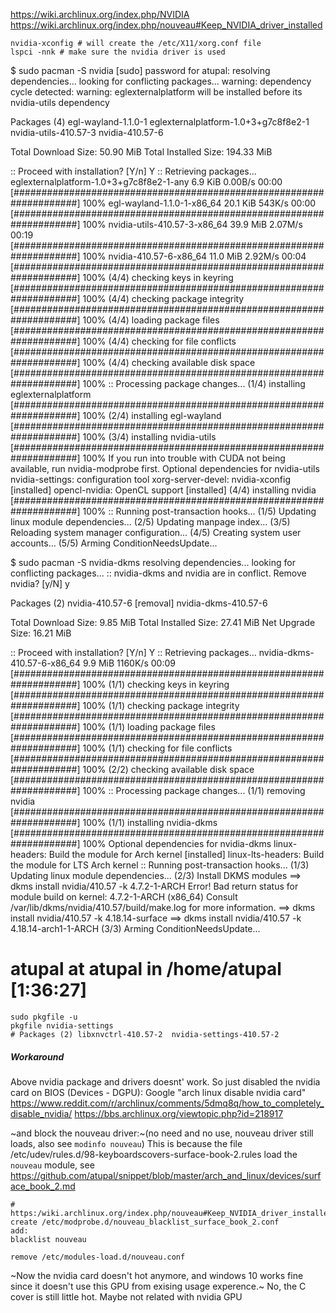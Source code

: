 https://wiki.archlinux.org/index.php/NVIDIA
https://wiki.archlinux.org/index.php/nouveau#Keep_NVIDIA_driver_installed

```
nvidia-xconfig # will create the /etc/X11/xorg.conf file
lspci -nnk # make sure the nvidia driver is used
```

$ sudo pacman -S nvidia
[sudo] password for atupal: 
resolving dependencies...
looking for conflicting packages...
warning: dependency cycle detected:
warning: eglexternalplatform will be installed before its nvidia-utils dependency

Packages (4) egl-wayland-1.1.0-1  eglexternalplatform-1.0+3+g7c8f8e2-1  nvidia-utils-410.57-3  nvidia-410.57-6

Total Download Size:    50.90 MiB
Total Installed Size:  194.33 MiB

:: Proceed with installation? [Y/n] Y
:: Retrieving packages...
 eglexternalplatform-1.0+3+g7c8f8e2-1-any                                                   6.9 KiB  0.00B/s 00:00 [####################################################################] 100%
 egl-wayland-1.1.0-1-x86_64                                                                20.1 KiB   543K/s 00:00 [####################################################################] 100%
 nvidia-utils-410.57-3-x86_64                                                              39.9 MiB  2.07M/s 00:19 [####################################################################] 100%
 nvidia-410.57-6-x86_64                                                                    11.0 MiB  2.92M/s 00:04 [####################################################################] 100%
(4/4) checking keys in keyring                                                                                     [####################################################################] 100%
(4/4) checking package integrity                                                                                   [####################################################################] 100%
(4/4) loading package files                                                                                        [####################################################################] 100%
(4/4) checking for file conflicts                                                                                  [####################################################################] 100%
(4/4) checking available disk space                                                                                [####################################################################] 100%
:: Processing package changes...
(1/4) installing eglexternalplatform                                                                               [####################################################################] 100%
(2/4) installing egl-wayland                                                                                       [####################################################################] 100%
(3/4) installing nvidia-utils                                                                                      [####################################################################] 100%
If you run into trouble with CUDA not being available, run nvidia-modprobe first.
Optional dependencies for nvidia-utils
    nvidia-settings: configuration tool
    xorg-server-devel: nvidia-xconfig [installed]
    opencl-nvidia: OpenCL support [installed]
(4/4) installing nvidia                                                                                            [####################################################################] 100%
:: Running post-transaction hooks...
(1/5) Updating linux module dependencies...
(2/5) Updating manpage index...
(3/5) Reloading system manager configuration...
(4/5) Creating system user accounts...
(5/5) Arming ConditionNeedsUpdate...









$ sudo pacman -S nvidia-dkms
resolving dependencies...
looking for conflicting packages...
:: nvidia-dkms and nvidia are in conflict. Remove nvidia? [y/N] y

Packages (2) nvidia-410.57-6 [removal]  nvidia-dkms-410.57-6

Total Download Size:    9.85 MiB
Total Installed Size:  27.41 MiB
Net Upgrade Size:      16.21 MiB

:: Proceed with installation? [Y/n] Y
:: Retrieving packages...
 nvidia-dkms-410.57-6-x86_64                                                                9.9 MiB  1160K/s 00:09 [####################################################################] 100%
(1/1) checking keys in keyring                                                                                     [####################################################################] 100%
(1/1) checking package integrity                                                                                   [####################################################################] 100%
(1/1) loading package files                                                                                        [####################################################################] 100%
(1/1) checking for file conflicts                                                                                  [####################################################################] 100%
(2/2) checking available disk space                                                                                [####################################################################] 100%
:: Processing package changes...
(1/1) removing nvidia                                                                                              [####################################################################] 100%
(1/1) installing nvidia-dkms                                                                                       [####################################################################] 100%
Optional dependencies for nvidia-dkms
    linux-headers: Build the module for Arch kernel [installed]
    linux-lts-headers: Build the module for LTS Arch kernel
:: Running post-transaction hooks...
(1/3) Updating linux module dependencies...
(2/3) Install DKMS modules
==> dkms install nvidia/410.57 -k 4.7.2-1-ARCH
Error! Bad return status for module build on kernel: 4.7.2-1-ARCH (x86_64)
Consult /var/lib/dkms/nvidia/410.57/build/make.log for more information.
==> dkms install nvidia/410.57 -k 4.18.14-surface
==> dkms install nvidia/410.57 -k 4.18.14-arch1-1-ARCH
(3/3) Arming ConditionNeedsUpdate...
# atupal at atupal in /home/atupal [1:36:27]



```shell
sudo pkgfile -u
pkgfile nvidia-settings
# Packages (2) libxnvctrl-410.57-2  nvidia-settings-410.57-2
```
##### Workaround

Above nvidia package and drivers doesnt' work.
So just disabled the nvidia card on BIOS (Devices - DGPU): Google "arch linux disable nvidia card"
https://www.reddit.com/r/archlinux/comments/5dmq8q/how_to_completely_disable_nvidia/
https://bbs.archlinux.org/viewtopic.php?id=218917

~and block the nouveau driver:~(no need and no use, nouveau driver still loads, also see `modinfo nouveau`) This is because the file /etc/udev/rules.d/98-keyboardscovers-surface-book-2.rules load the `nouveau` module, see https://github.com/atupal/snippet/blob/master/arch_and_linux/devices/surface_book_2.md
```shell
# https:/wiki.archlinux.org/index.php/nouveau#Keep_NVIDIA_driver_installed
create /etc/modprobe.d/nouveau_blacklist_surface_book_2.conf
add:
blacklist nouveau

remove /etc/modules-load.d/nouveau.conf
```

~Now the nvidia card doesn't hot anymore, and windows 10 works fine since it doesn't use this GPU from exising usage experence.~ No, the C cover is still little hot. Maybe not related with nvidia GPU
